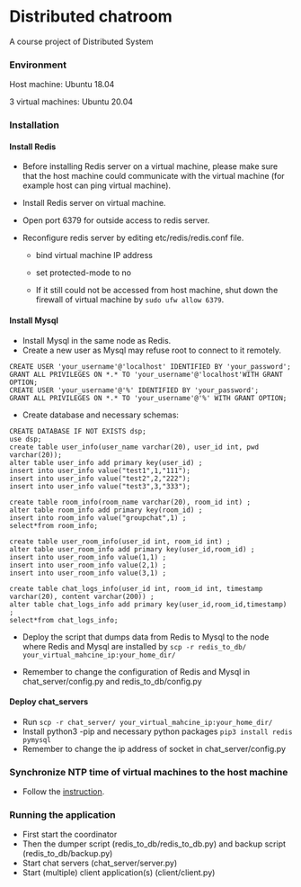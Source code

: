 # Distributed chatroom
A course project of Distributed System

### Environment
Host machine: Ubuntu 18.04

3 virtual machines: Ubuntu 20.04

### Installation
#### Install Redis
- Before installing Redis server on a virtual machine, please make sure that the host machine could communicate with the virtual machine (for example host can ping virtual machine).

- Install Redis server on virtual machine.

- Open port 6379 for outside access to redis server.

- Reconfigure redis server by editing etc/redis/redis.conf file.
  - bind virtual machine IP address
  
  - set protected-mode to no
  
  - If it still could not be accessed from host machine, shut down the firewall of virtual machine by `sudo ufw allow 6379`. 
  
#### Install Mysql
- Install Mysql in the same node as Redis.
- Create a new user as Mysql may refuse root to connect to it remotely. 
```
CREATE USER 'your_username'@'localhost' IDENTIFIED BY 'your_password';
GRANT ALL PRIVILEGES ON *.* TO 'your_username'@'localhost'WITH GRANT OPTION;
CREATE USER 'your_username'@'%' IDENTIFIED BY 'your_password';
GRANT ALL PRIVILEGES ON *.* TO 'your_username'@'%' WITH GRANT OPTION;
```
- Create database and necessary schemas:
```
CREATE DATABASE IF NOT EXISTS dsp;
use dsp;
create table user_info(user_name varchar(20), user_id int, pwd varchar(20));
alter table user_info add primary key(user_id) ;
insert into user_info value("test1",1,"111");
insert into user_info value("test2",2,"222");
insert into user_info value("test3",3,"333");

create table room_info(room_name varchar(20), room_id int) ;
alter table room_info add primary key(room_id) ;
insert into room_info value("groupchat",1) ;
select*from room_info;

create table user_room_info(user_id int, room_id int) ;
alter table user_room_info add primary key(user_id,room_id) ;
insert into user_room_info value(1,1) ;
insert into user_room_info value(2,1) ;
insert into user_room_info value(3,1) ;

create table chat_logs_info(user_id int, room_id int, timestamp varchar(20), content varchar(200)) ;
alter table chat_logs_info add primary key(user_id,room_id,timestamp) ;
select*from chat_logs_info;
```
- Deploy the script that dumps data from Redis to Mysql to the node where Redis and Mysql are installed by `scp -r redis_to_db/ your_virtual_mahcine_ip:your_home_dir/`

- Remember to change the configuration of Redis and Mysql in chat_server/config.py and redis_to_db/config.py

#### Deploy chat_servers
- Run `scp -r chat_server/ your_virtual_mahcine_ip:your_home_dir/`
- Install python3 -pip and necessary python packages `pip3 install redis pymysql`
- Remember to change the ip address of socket in chat_server/config.py

### Synchronize NTP time of virtual machines to the host machine
- Follow the [instruction](https://linuxconfig.org/ubuntu-20-04-ntp-server).


### Running the application
- First start the coordinator
- Then the dumper script (redis_to_db/redis_to_db.py) and backup script (redis_to_db/backup.py)
- Start chat servers (chat_server/server.py)
- Start (multiple) client application(s) (client/client.py)






